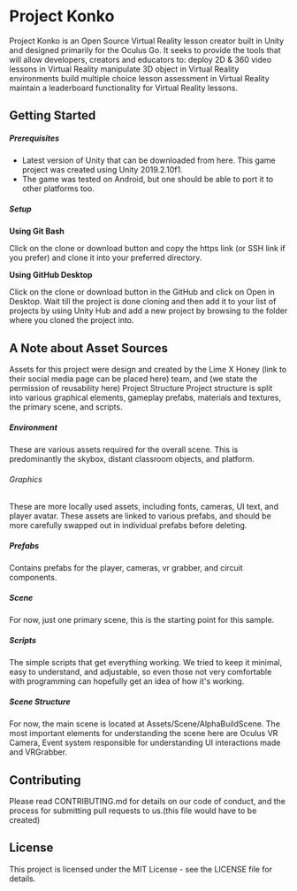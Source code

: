 # Project Konko
Project Konko is an Open Source Virtual Reality lesson creator built in Unity and designed primarily for the Oculus Go. It seeks to provide the tools that will allow developers, creators and educators to:
deploy 2D & 360 video lessons in Virtual Reality
manipulate 3D object in Virtual Reality environments
build multiple choice lesson assessment in Virtual Reality
maintain a leaderboard functionality for Virtual Reality lessons.

## Getting Started

##### Prerequisites
-	Latest version of Unity that can be downloaded from here. This game project was created using Unity 2019.2.10f1.
-	The game was tested on Android, but one should be able to port it to other platforms too.

##### Setup

**Using Git Bash**

Click on the clone or download button and copy the https link (or SSH link if you prefer) and clone it into your preferred directory.

**Using GitHub Desktop**

Click on the clone or download button in the GitHub and click on Open in Desktop. Wait till the project is done cloning and then add it to your list of projects by using Unity Hub and add a new project by browsing to the folder where you cloned the project into. 

## A Note about Asset Sources

Assets for this project were design and created by the Lime X Honey (link to their social media page can be placed here) team, and (we state the permission of reusability here)
Project Structure
Project structure is split into various graphical elements, gameplay prefabs, materials and textures, the primary scene, and scripts.
##### Environment
These are various assets required for the overall scene. This is predominantly the skybox, distant classroom objects, and platform. 

###### Graphics
These are more locally used assets, including fonts, cameras, UI text, and player avatar. These assets are linked to various prefabs, and should be more carefully swapped out in individual prefabs before deleting.

##### Prefabs
Contains prefabs for the player, cameras, vr grabber, and circuit components.

##### Scene
For now, just one primary scene, this is the starting point for this sample.

##### Scripts
The simple scripts that get everything working. We tried to keep it minimal, easy to understand, and adjustable, so even those not very comfortable with programming can hopefully get an idea of how it's working.

##### Scene Structure
For now, the main scene is located at Assets/Scene/AlphaBuildScene. The most important elements for understanding the scene here are Oculus VR Camera, Event system responsible for understanding UI interactions made and VRGrabber.

## Contributing
Please read CONTRIBUTING.md for details on our code of conduct, and the process for submitting pull requests to us.(this file would have to be created)

## License
This project is licensed under the MIT License - see the LICENSE file for details.

